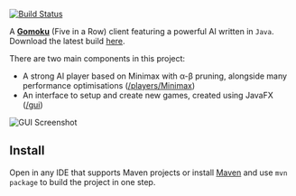 [![Build Status](https://travis-ci.org/haslam22/gomoku.svg?branch=master)](https://travis-ci.org/haslam22/gomoku)

A [**Gomoku**](https://en.wikipedia.org/wiki/Gomoku) (Five in a Row) client featuring a powerful AI written in `Java`. Download the latest build [here](target/Gomoku-1.0.jar).

There are two main components in this project:

* A strong AI player based on Minimax with α-β pruning, alongside many performance optimisations ([/players/Minimax](src/main/java/players/minimax))
* An interface to setup and create new games, created using JavaFX ([/gui](src/main/java/gui))

![GUI Screenshot](http://i.imgur.com/sgZ6A1a.png)

## Install
Open in any IDE that supports Maven projects or install [Maven](https://maven.apache.org/download.cgi) and use `mvn package` to build the project in one step.
